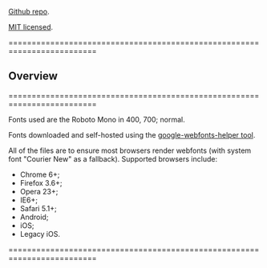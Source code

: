 [Github repo](https://github.com/PaulTran47/paultran47.github.io).

[MIT licensed](https://github.com/PaulTran47/paultran47.github.io/blob/master/LICENCE.md).

=========================================================================

## Overview
=========================================================================

Fonts used are the Roboto Mono in 400, 700; normal.

Fonts downloaded and self-hosted using the [google-webfonts-helper tool](https://github.com/majodev/google-webfonts-helper).

All of the files are to ensure most browsers render webfonts (with system font "Courier New" as a fallback). Supported browsers include:

* Chrome 6+;
* Firefox 3.6+;
* Opera 23+;
* IE6+;
* Safari 5.1+;
* Android;
* iOS;
* Legacy iOS.

=========================================================================